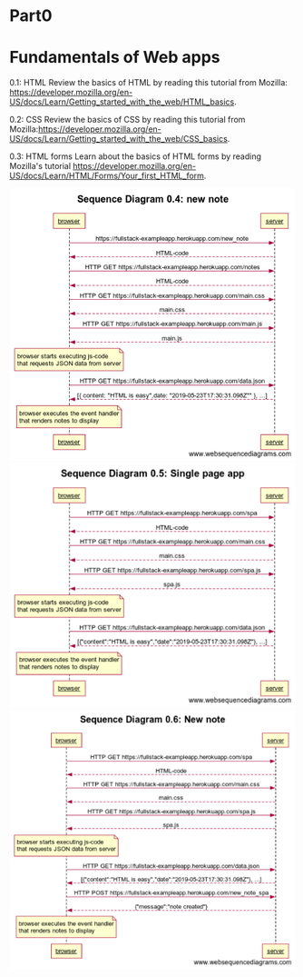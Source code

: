# Part0 
# Fundamentals of Web apps

0.1: HTML
Review the basics of HTML by reading this tutorial from Mozilla: https://developer.mozilla.org/en-US/docs/Learn/Getting_started_with_the_web/HTML_basics.

0.2: CSS
Review the basics of CSS by reading this tutorial from Mozilla:https://developer.mozilla.org/en-US/docs/Learn/Getting_started_with_the_web/CSS_basics.

0.3: HTML forms
Learn about the basics of HTML forms by reading Mozilla's tutorial https://developer.mozilla.org/en-US/docs/Learn/HTML/Forms/Your_first_HTML_form.

![0.4: Diagram](04.png?raw=true)
![05 SPA](05.png?raw=true)
![06 New Note](./06.png?raw=true)